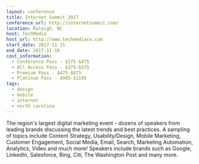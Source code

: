 ```yaml
---
layout: conference
title: Internet Summit 2017
conference_url: http://internetsummit.com/
location: Raleigh, NC
host: TechMedia
host_url: http://www.techmediaco.com
start_date: 2017-11-15
end_date: 2017-11-16
cost_information:
  - Conference Pass - $275-$475
  - All Access Pass - $375-$575
  - Premium Pass - $475-$675
  - Platinum Pass - $995-$1195
tags:
  - design
  - mobile
  - internet
  - north carolina
---
```


The region's largest digital marketing event - dozens of speakers from leading brands discussing the latest trends and best practices. A sampling of topics include Content Strategy, Usability/Design, Mobile Marketing, Customer Engagement, Social Media, Email, Search, Marketing Automation, Analytics, Video and much more! Speakers include brands such as Google, LinkedIn, Salesforce, Bing, Citi, The Washington Post and many more.
